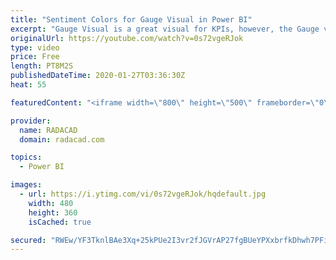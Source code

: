 ```yaml
---
title: "Sentiment Colors for Gauge Visual in Power BI"
excerpt: "Gauge Visual is a great visual for KPIs, however, the Gauge visual in Power BI doesn’t have the sentiment colors as an option. Sentiment colors make a gauge much more understandable, you can easily find out is the value high, low, or in the mid-range. Fortunately, there is conditional formatting that"
originalUrl: https://youtube.com/watch?v=0s72vgeRJok
type: video
price: Free
length: PT8M2S
publishedDateTime: 2020-01-27T03:36:30Z
heat: 55

featuredContent: "<iframe width=\"800\" height=\"500\" frameborder=\"0\" src=\"https://www.youtube.com/embed/0s72vgeRJok\" allow=\"accelerometer; autoplay; encrypted-media; gyroscope; picture-in-picture\" allowfullscreen></iframe>"

provider:
  name: RADACAD
  domain: radacad.com

topics:
  - Power BI

images:
  - url: https://i.ytimg.com/vi/0s72vgeRJok/hqdefault.jpg
    width: 480
    height: 360
    isCached: true

secured: "RWEw/YF3TknlBAe3Xq+25kPUe2I3vr2fJGVrAP27fgBUeYPXxbrfkDhwh7PFi4UZDLe8BgKh/5mYOlLCZdDFtCGvo4oGdaMNg280cuQUmbfSdhtHyNr6EEKaEBMAMR7MuXRhSxmpdKabJ2qqxOWZjpVlo1dG2yqaOMmgL1yK/i6P2qbMnbyI9/cok7GpNIExmneE5B6ldLaKCTIu4h9l+5DtADICe7GMOMi1FRwkKSD/AdoLoarsYE/4bYyx0XMvGP5iaveKIB7NYC/AhzD+UyzvEEmBOtLAwCoxY5FS8Q9HNurE2BNil0BlZjMJD6iWBEP6RckFnBsScyG784p9AbjC/N+sFeSk7VN0l75Rh9XmWup3wfGVBtCvw56LWr9Ru8iXyAn3wP9UcrjqiINpg4CiKpd9USffAQetn+T1nPI=;u2VVKW3RLfHQjVA4ku2XFg=="
---
```


